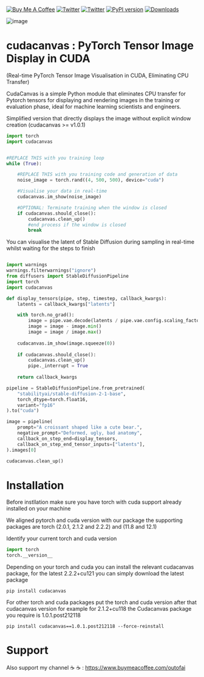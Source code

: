 <a href="https://www.buymeacoffee.com/outofai" target="_blank"><img src="https://img.shields.io/badge/-buy_me_a%C2%A0coffee-red?logo=buy-me-a-coffee" alt="Buy Me A Coffee"></a>
[![Twitter](https://img.shields.io/twitter/url/https/twitter.com/cloudposse.svg?style=social&label=Ashleigh%20Watson)](https://twitter.com/OutofAi) 
[![Twitter](https://img.shields.io/twitter/url/https/twitter.com/cloudposse.svg?style=social&label=Alex%20Nasa)](https://twitter.com/banterless_ai)
[![PyPI version](https://badge.fury.io/py/cudacanvas.svg)](https://badge.fury.io/py/cudacanvas)
[![Downloads](https://static.pepy.tech/badge/cudacanvas)](https://pepy.tech/project/cudacanvas)

![image](https://github.com/OutofAi/cudacanvas/assets/145302363/94f1ba88-0991-4690-b09b-7be480ee34ec)


# cudacanvas : PyTorch Tensor Image Display in CUDA
(Real-time PyTorch Tensor Image Visualisation in CUDA, Eliminating CPU Transfer)

CudaCanvas is a simple Python module that eliminates CPU transfer for Pytorch tensors for displaying and rendering images in the training or evaluation phase, ideal for machine learning scientists and engineers. 

Simplified version that directly displays the image without explicit window creation (cudacanvas >= v1.0.1)

```python
import torch
import cudacanvas


#REPLACE THIS with you training loop
while (True):

    #REPLACE THIS with you training code and generation of data
    noise_image = torch.rand((4, 500, 500), device="cuda")

    #Visualise your data in real-time
    cudacanvas.im_show(noise_image)

    #OPTIONAL: Terminate training when the window is closed
    if cudacanvas.should_close():
        cudacanvas.clean_up()
        #end process if the window is closed
        break


```

You can visualise the latent of Stable Diffusion during sampling in real-time whilst waiting for the steps to finish

```python

import warnings
warnings.filterwarnings("ignore")
from diffusers import StableDiffusionPipeline
import torch
import cudacanvas

def display_tensors(pipe, step, timestep, callback_kwargs):
    latents = callback_kwargs["latents"]

    with torch.no_grad():
        image = pipe.vae.decode(latents / pipe.vae.config.scaling_factor, return_dict=False)[0]
        image = image - image.min()
        image = image / image.max()
    
    cudacanvas.im_show(image.squeeze(0))
    
    if cudacanvas.should_close():
        cudacanvas.clean_up()
        pipe._interrupt = True
    
    return callback_kwargs

pipeline = StableDiffusionPipeline.from_pretrained(
    "stabilityai/stable-diffusion-2-1-base",
    torch_dtype=torch.float16,
    variant="fp16"
).to("cuda")

image = pipeline(
    prompt="A croissant shaped like a cute bear.",
    negative_prompt="Deformed, ugly, bad anatomy",
    callback_on_step_end=display_tensors,
    callback_on_step_end_tensor_inputs=["latents"],
).images[0]

cudacanvas.clean_up()

```


# Installation
Before instllation make sure you have torch with cuda support already installed on your machine

We aligned pytorch and cuda version with our package the supporting packages are torch (2.0.1, 2.1.2 and 2.2.2) and (11.8 and 12.1)

Identify your current torch and cuda version

```python
import torch
torch.__version__
```

Depending on your torch and cuda you can install the relevant cudacanvas package, for the latest 2.2.2+cu121 you can simply download the latest package
```
pip install cudacanvas
```
For other torch and cuda packages put the torch and cuda version after that cudacanvas version for example for 2.1.2+cu118 the Cudacanvas package you require
is 1.0.1.post212118

```
pip install cudacanvas==1.0.1.post212118 --force-reinstall
```

# Support
Also support my channel ☕ ☕ : https://www.buymeacoffee.com/outofai
